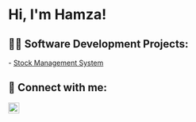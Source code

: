 <h1>Hi, I'm Hamza!

<h2>👨‍💻 Software Development Projects:</h2>
- <a href="https://github.com/Hamzamwarsame/Stock-Management-System-Python" target="_blank">Stock Management System</a>



<h2> 🤳 Connect with me:</h2>


[<img align="left" alt="HamzaWarsame | LinkedIn" width="22px" src="https://cdn.jsdelivr.net/npm/simple-icons@v3/icons/linkedin.svg" />][linkedin]



[linkedin]: https://linkedin.com/in/joshmadakor

<!--
**joshmadakor1/joshmadakor1** is a ✨ _special_ ✨ repository because its `README.md` (this file) appears on your GitHub profile.

Here are some ideas to get you started:

- 🔭 I’m currently working on ...
- 🌱 I’m currently learning ...
- 👯 I’m looking to collaborate on ...
- 🤔 I’m looking for help with ...
- 💬 Ask me about ...
- 📫 How to reach me: ...
- 😄 Pronouns: ...
- ⚡ Fun fact: ...
-->
